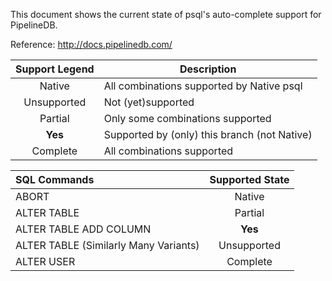 This document shows the current state of psql's auto-complete support for PipelineDB.

Reference: http://docs.pipelinedb.com/

Support Legend | Description
:-------------:| -----------
Native | All combinations supported by Native psql
Unsupported | Not (yet)supported
Partial | Only some combinations supported
**Yes** | Supported by (only) this branch (not Native)
Complete | All combinations supported


SQL Commands | Supported State
:----------- |:--------------:
ABORT | Native
ALTER TABLE | Partial
ALTER TABLE ADD COLUMN | **Yes**
ALTER TABLE (Similarly Many Variants) | Unsupported
ALTER USER | Complete
